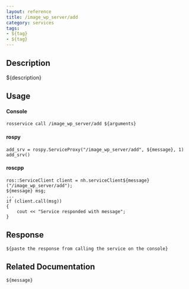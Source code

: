 ```yaml
---
layout: reference
title: /image_wp_server/add
category: services
tags: 
- ${tag} 
- ${tag}
---
```


## Description
${description}

## Usage
#### Console
```
rosservice call /image_wp_server/add ${arguments}
```

#### rospy
```
add_srv = rospy.ServiceProxy("/image_wp_server/add", ${message}, 1)
add_srv()
```

#### roscpp
```
ros::ServiceClient client = nh.serviceClient${message}("/image_wp_server/add");
${message} msg;
...
if (client.call(msg))
{
    cout << "Service responded with message";
}
```

## Response
```
${paste the response from calling the service on the console}
```

## Related Documentation
``${message}``